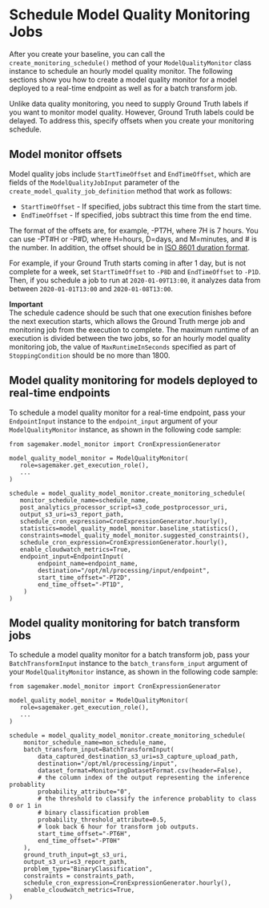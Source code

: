 # Schedule Model Quality Monitoring Jobs<a name="model-monitor-model-quality-schedule"></a>

After you create your baseline, you can call the `create_monitoring_schedule()` method of your `ModelQualityMonitor` class instance to schedule an hourly model quality monitor\. The following sections show you how to create a model quality monitor for a model deployed to a real\-time endpoint as well as for a batch transform job\.

Unlike data quality monitoring, you need to supply Ground Truth labels if you want to monitor model quality\. However, Ground Truth labels could be delayed\. To address this, specify offsets when you create your monitoring schedule\. 

## Model monitor offsets<a name="model-monitor-model-quality-schedule-offsets"></a>

Model quality jobs include `StartTimeOffset` and `EndTimeOffset`, which are fields of the `ModelQualityJobInput` parameter of the `create_model_quality_job_definition` method that work as follows:
+ `StartTimeOffset` \- If specified, jobs subtract this time from the start time\.
+ `EndTimeOffset` \- If specified, jobs subtract this time from the end time\.

The format of the offsets are, for example, \-PT7H, where 7H is 7 hours\. You can use \-PT\#H or \-P\#D, where H=hours, D=days, and M=minutes, and \# is the number\. In addition, the offset should be in [ISO 8601 duration format](https://en.wikipedia.org/wiki/ISO_8601#Durations)\.

For example, if your Ground Truth starts coming in after 1 day, but is not complete for a week, set `StartTimeOffset` to `-P8D` and `EndTimeOffset` to `-P1D`\. Then, if you schedule a job to run at `2020-01-09T13:00`, it analyzes data from between `2020-01-01T13:00` and `2020-01-08T13:00`\.

**Important**  
The schedule cadence should be such that one execution finishes before the next execution starts, which allows the Ground Truth merge job and monitoring job from the execution to complete\. The maximum runtime of an execution is divided between the two jobs, so for an hourly model quality monitoring job, the value of `MaxRuntimeInSeconds` specified as part of `StoppingCondition` should be no more than 1800\.

## Model quality monitoring for models deployed to real\-time endpoints<a name="model-monitor-data-quality-schedule-rt"></a>

To schedule a model quality monitor for a real\-time endpoint, pass your `EndpointInput` instance to the `endpoint_input` argument of your `ModelQualityMonitor` instance, as shown in the following code sample:

```
from sagemaker.model_monitor import CronExpressionGenerator
                    
model_quality_model_monitor = ModelQualityMonitor(
   role=sagemaker.get_execution_role(),
   ...
)

schedule = model_quality_model_monitor.create_monitoring_schedule(
   monitor_schedule_name=schedule_name,
   post_analytics_processor_script=s3_code_postprocessor_uri,
   output_s3_uri=s3_report_path,
   schedule_cron_expression=CronExpressionGenerator.hourly(),    
   statistics=model_quality_model_monitor.baseline_statistics(),
   constraints=model_quality_model_monitor.suggested_constraints(),
   schedule_cron_expression=CronExpressionGenerator.hourly(),
   enable_cloudwatch_metrics=True,
   endpoint_input=EndpointInput(
        endpoint_name=endpoint_name,
        destination="/opt/ml/processing/input/endpoint",
        start_time_offset="-PT2D",
        end_time_offset="-PT1D",
    )
)
```

## Model quality monitoring for batch transform jobs<a name="model-monitor-data-quality-schedule-tt"></a>

To schedule a model quality monitor for a batch transform job, pass your `BatchTransformInput` instance to the `batch_transform_input` argument of your `ModelQualityMonitor` instance, as shown in the following code sample:

```
from sagemaker.model_monitor import CronExpressionGenerator

model_quality_model_monitor = ModelQualityMonitor(
   role=sagemaker.get_execution_role(),
   ...
)

schedule = model_quality_model_monitor.create_monitoring_schedule(
    monitor_schedule_name=mon_schedule_name,
    batch_transform_input=BatchTransformInput(
        data_captured_destination_s3_uri=s3_capture_upload_path,
        destination="/opt/ml/processing/input",
        dataset_format=MonitoringDatasetFormat.csv(header=False),
        # the column index of the output representing the inference probablity
        probability_attribute="0",
        # the threshold to classify the inference probablity to class 0 or 1 in 
        # binary classification problem
        probability_threshold_attribute=0.5,
        # look back 6 hour for transform job outputs.
        start_time_offset="-PT6H",
        end_time_offset="-PT0H"
    ),
    ground_truth_input=gt_s3_uri,
    output_s3_uri=s3_report_path,
    problem_type="BinaryClassification",
    constraints = constraints_path,
    schedule_cron_expression=CronExpressionGenerator.hourly(),
    enable_cloudwatch_metrics=True,
)
```